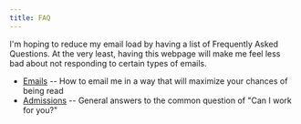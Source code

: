 ```yaml
---
title: FAQ
---
```

I'm hoping to reduce my email load by having a list of Frequently Asked Questions. At the very least, having this webpage will make me feel less bad about not responding to certain types of emails.

* [Emails](/faq/emails) -- How to email me in a way that will maximize your chances of being read
* [Admissions](/faq/admissions) -- General answers to the common question of "Can I work for you?"